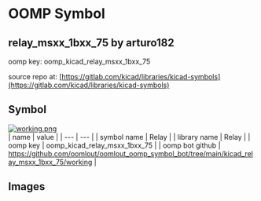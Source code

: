 # OOMP Symbol  
## relay_msxx_1bxx_75  by arturo182  
  
oomp key: oomp_kicad_relay_msxx_1bxx_75  
  
source repo at: [https://gitlab.com/kicad/libraries/kicad-symbols](https://gitlab.com/kicad/libraries/kicad-symbols)  
## Symbol  
  
[![working.png](working_600.png)](working.png)  
| name | value | 
| --- | --- | 
| symbol name | Relay | 
| library name | Relay | 
| oomp key | oomp_kicad_relay_msxx_1bxx_75 | 
| oomp bot github | https://github.com/oomlout/oomlout_oomp_symbol_bot/tree/main/kicad_relay_msxx_1bxx_75/working | 
## Images  
